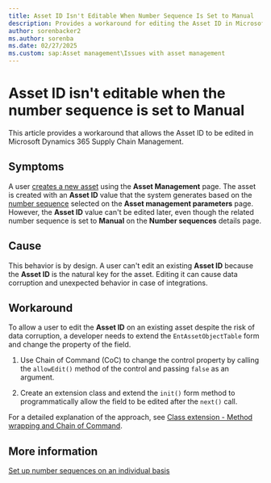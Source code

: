 ```yaml
---
title: Asset ID Isn't Editable When Number Sequence Is Set to Manual
description: Provides a workaround for editing the Asset ID in Microsoft Dynamics 365 Supply Chain Management.
author: sorenbacker2
ms.author: sorenba
ms.date: 02/27/2025
ms.custom: sap:Asset management\Issues with asset management
---
```

# Asset ID isn't editable when the number sequence is set to Manual

This article provides a workaround that allows the Asset ID to be edited in Microsoft Dynamics 365 Supply Chain Management.

## Symptoms

A user [creates a new asset](/dynamics365/supply-chain/asset-management/objects/create-objects-based-on-purchase-orders#select-asset-items) using the **Asset Management** page. The asset is created with an **Asset ID** value that the system generates based on the [number sequence](/dynamics365/supply-chain/asset-management/setup-for-objects/enterprise-asset-management-parameters#the-number-sequences-tab) selected on the **Asset management parameters** page. However, the **Asset ID** value can't be edited later, even though the related number sequence is set to **Manual** on the **Number sequences** details page.

## Cause

This behavior is by design. A user can't edit an existing **Asset ID** because the **Asset ID** is the natural key for the asset. Editing it can cause data corruption and unexpected behavior in case of integrations.

## Workaround

To allow a user to edit the **Asset ID** on an existing asset despite the risk of data corruption, a developer needs to extend the `EntAssetObjectTable` form and change the property of the field.

1. Use Chain of Command (CoC) to change the control property by calling the `allowEdit()` method of the control and passing `false` as an argument.

1. Create an extension class and extend the  `init()` form method to programmatically allow the field to be edited after the `next()` call.

For a detailed explanation of the approach, see [Class extension - Method wrapping and Chain of Command](/dynamics365/fin-ops-core/dev-itpro/extensibility/method-wrapping-coc).

## More information

[Set up number sequences on an individual basis](/dynamics365/fin-ops-core/fin-ops/organization-administration/tasks/set-up-number-sequences-individual-basis)
